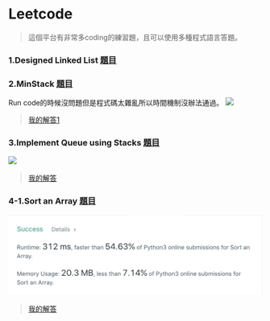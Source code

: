 # Leetcode
>這個平台有非常多coding的練習題，且可以使用多種程式語言答題。

### 1.Designed Linked List [題目](https://leetcode.com/problems/design-linked-list/)



### 2.MinStack [題目](https://leetcode.com/problems/min-stack/)
Run code的時候沒問題但是程式碼太雜亂所以時間機制沒辦法通過。
![](/LeetCode/Summits/minstack.png)
> [我的解答1](https://github.com/tonyforreal/Tony-learning-note/blob/master/LeetCode/Minstack1.py)
  

### 3.Implement Queue using Stacks [題目](https://leetcode.com/problems/implement-queue-using-stacks/)
![](/LeetCode/Summits/Queue.png)
>[我的解答](https://github.com/tonyforreal/Tony-learning-note/blob/master/LeetCode/Queue.py)


### 4-1.Sort an Array [題目](https://leetcode.com/problems/sort-an-array/submissions/)
![](/LeetCode/Summits/SortanArray.png)
>[我的解答](https://github.com/tonyforreal/Tony-learning-note/blob/master/LeetCode/SortAnArray.py)


